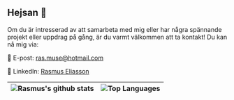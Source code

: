 
## Hejsan 👋

Om du är intresserad av att samarbeta med mig eller har några spännande projekt eller uppdrag på gång, är du varmt välkommen att ta kontakt! Du kan nå mig via:

📧 E-post: [ras.muse@hotmail.com](mailto:ras.muse@hotmail.com)

💼 LinkedIn: [Rasmus Eliasson](https://www.linkedin.com/in/rasmus-eliasson-290789247/)


| ![Rasmus's github stats](https://github-readme-stats.vercel.app/api?username=Rasmus3liasson&theme=github_dark&hide=contribs,issues&show_icons=true&hide_border=true) | ![Top Languages](https://github-readme-stats.vercel.app/api/top-langs/?username=Rasmus3liasson&theme=github_dark&layout=compact&hide_border=true) |
| ------------- | ------------- |

